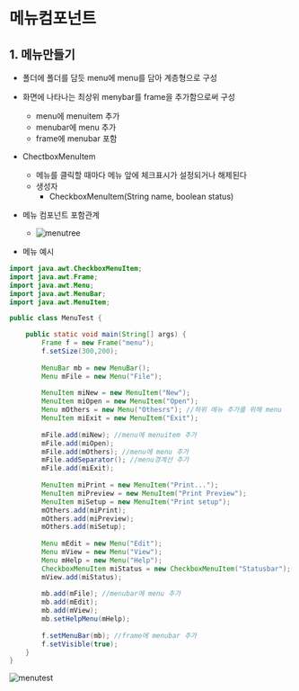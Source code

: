 # 메뉴컴포넌트
## 1. 메뉴만들기
- 폴더에 폴더를 담듯 menu에 menu를 담아 계층형으로 구성
- 화면에 나타나는 최상위 menybar를 frame을 추가함으로써 구성
  - menu에 menuitem 추가
  - menubar에 menu 추가
  - frame에 menubar 포함
- ChectboxMenuItem
  - 메뉴를 클릭할 때마다 메뉴 앞에 체크표시가 설정되거나 해제된다
  - 생성자
    - CheckboxMenuItem(String name, boolean status)
- 메뉴 컴포넌트 포함관계   
  - ![menutree](https://user-images.githubusercontent.com/99188096/161675461-34c98802-1ee0-4ddd-a126-f0d55203d662.PNG)   

- 메뉴 예시   

```java
import java.awt.CheckboxMenuItem;
import java.awt.Frame;
import java.awt.Menu;
import java.awt.MenuBar;
import java.awt.MenuItem;

public class MenuTest {

	public static void main(String[] args) {
		Frame f = new Frame("menu");
		f.setSize(300,200);
		
		MenuBar mb = new MenuBar();
		Menu mFile = new Menu("File");
		
		MenuItem miNew = new MenuItem("New");
		MenuItem miOpen = new MenuItem("Open");
		Menu mOthers = new Menu("Othesrs"); //하위 메뉴 추가를 위해 menu
		MenuItem miExit = new MenuItem("Exit");
		
		mFile.add(miNew); //menu에 menuitem 추가
		mFile.add(miOpen);
		mFile.add(mOthers); //menu에 menu 추가
		mFile.addSeparator(); //menu경계선 추가
		mFile.add(miExit);
		
		MenuItem miPrint = new MenuItem("Print...");
		MenuItem miPreview = new MenuItem("Print Preview");
		MenuItem miSetup = new MenuItem("Print setup");
		mOthers.add(miPrint);
		mOthers.add(miPreview);
		mOthers.add(miSetup);
		
		Menu mEdit = new Menu("Edit");
		Menu mView = new Menu("View");
		Menu mHelp = new Menu("Help");
		CheckboxMenuItem miStatus = new CheckboxMenuItem("Statusbar");
		mView.add(miStatus);
		
		mb.add(mFile); //menubar에 menu 추가
		mb.add(mEdit);
		mb.add(mView);
		mb.setHelpMenu(mHelp);
		
		f.setMenuBar(mb); //frame에 menubar 추가
		f.setVisible(true);
	}
}

```
![menutest](https://user-images.githubusercontent.com/99188096/161676297-97e79de9-4d8d-4460-b5c5-2d7b0ae29b35.png)


